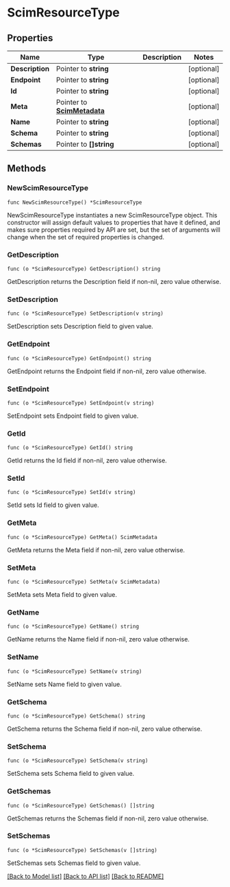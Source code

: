 # ScimResourceType

## Properties

Name | Type | Description | Notes
------------ | ------------- | ------------- | -------------
**Description** | Pointer to **string** |  | [optional] 
**Endpoint** | Pointer to **string** |  | [optional] 
**Id** | Pointer to **string** |  | [optional] 
**Meta** | Pointer to [**ScimMetadata**](ScimMetadata.md) |  | [optional] 
**Name** | Pointer to **string** |  | [optional] 
**Schema** | Pointer to **string** |  | [optional] 
**Schemas** | Pointer to **[]string** |  | [optional] 

## Methods

### NewScimResourceType

`func NewScimResourceType() *ScimResourceType`

NewScimResourceType instantiates a new ScimResourceType object.
This constructor will assign default values to properties that have it defined,
and makes sure properties required by API are set, but the set of arguments
will change when the set of required properties is changed.

### GetDescription

`func (o *ScimResourceType) GetDescription() string`

GetDescription returns the Description field if non-nil, zero value otherwise.

### SetDescription

`func (o *ScimResourceType) SetDescription(v string)`

SetDescription sets Description field to given value.

### GetEndpoint

`func (o *ScimResourceType) GetEndpoint() string`

GetEndpoint returns the Endpoint field if non-nil, zero value otherwise.

### SetEndpoint

`func (o *ScimResourceType) SetEndpoint(v string)`

SetEndpoint sets Endpoint field to given value.

### GetId

`func (o *ScimResourceType) GetId() string`

GetId returns the Id field if non-nil, zero value otherwise.

### SetId

`func (o *ScimResourceType) SetId(v string)`

SetId sets Id field to given value.

### GetMeta

`func (o *ScimResourceType) GetMeta() ScimMetadata`

GetMeta returns the Meta field if non-nil, zero value otherwise.

### SetMeta

`func (o *ScimResourceType) SetMeta(v ScimMetadata)`

SetMeta sets Meta field to given value.

### GetName

`func (o *ScimResourceType) GetName() string`

GetName returns the Name field if non-nil, zero value otherwise.

### SetName

`func (o *ScimResourceType) SetName(v string)`

SetName sets Name field to given value.

### GetSchema

`func (o *ScimResourceType) GetSchema() string`

GetSchema returns the Schema field if non-nil, zero value otherwise.

### SetSchema

`func (o *ScimResourceType) SetSchema(v string)`

SetSchema sets Schema field to given value.

### GetSchemas

`func (o *ScimResourceType) GetSchemas() []string`

GetSchemas returns the Schemas field if non-nil, zero value otherwise.

### SetSchemas

`func (o *ScimResourceType) SetSchemas(v []string)`

SetSchemas sets Schemas field to given value.


[[Back to Model list]](../README.md#documentation-for-models) [[Back to API list]](../README.md#documentation-for-api-endpoints) [[Back to README]](../README.md)


